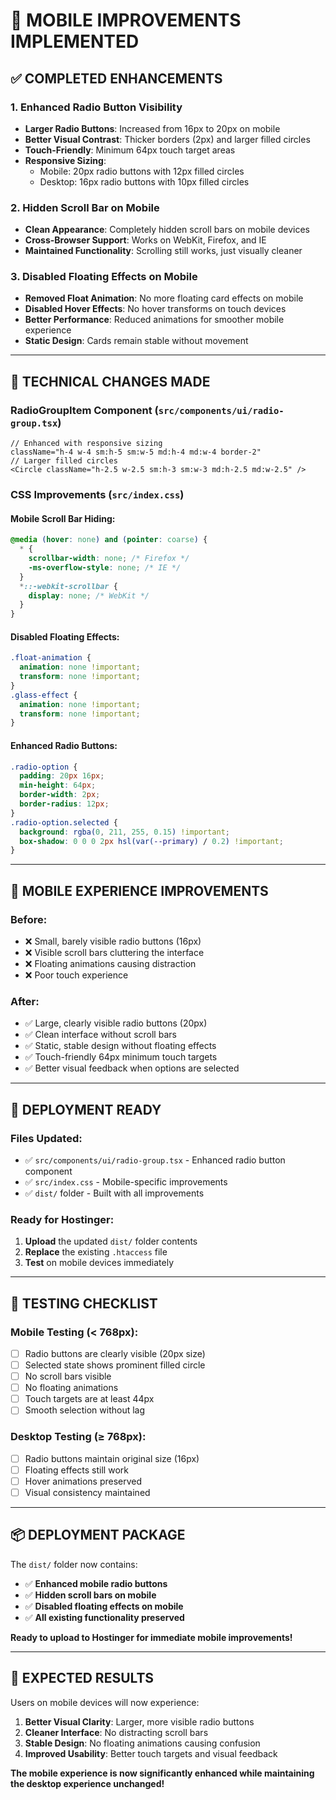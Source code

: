 # 📱 MOBILE IMPROVEMENTS IMPLEMENTED

## ✅ **COMPLETED ENHANCEMENTS**

### **1. Enhanced Radio Button Visibility**
- **Larger Radio Buttons**: Increased from 16px to 20px on mobile
- **Better Visual Contrast**: Thicker borders (2px) and larger filled circles
- **Touch-Friendly**: Minimum 64px touch target areas
- **Responsive Sizing**: 
  - Mobile: 20px radio buttons with 12px filled circles
  - Desktop: 16px radio buttons with 10px filled circles

### **2. Hidden Scroll Bar on Mobile**
- **Clean Appearance**: Completely hidden scroll bars on mobile devices
- **Cross-Browser Support**: Works on WebKit, Firefox, and IE
- **Maintained Functionality**: Scrolling still works, just visually cleaner

### **3. Disabled Floating Effects on Mobile**
- **Removed Float Animation**: No more floating card effects on mobile
- **Disabled Hover Effects**: No hover transforms on touch devices
- **Better Performance**: Reduced animations for smoother mobile experience
- **Static Design**: Cards remain stable without movement

---

## 🔧 **TECHNICAL CHANGES MADE**

### **RadioGroupItem Component (`src/components/ui/radio-group.tsx`)**
```tsx
// Enhanced with responsive sizing
className="h-4 w-4 sm:h-5 sm:w-5 md:h-4 md:w-4 border-2"
// Larger filled circles
<Circle className="h-2.5 w-2.5 sm:h-3 sm:w-3 md:h-2.5 md:w-2.5" />
```

### **CSS Improvements (`src/index.css`)**

#### **Mobile Scroll Bar Hiding:**
```css
@media (hover: none) and (pointer: coarse) {
  * {
    scrollbar-width: none; /* Firefox */
    -ms-overflow-style: none; /* IE */
  }
  *::-webkit-scrollbar {
    display: none; /* WebKit */
  }
}
```

#### **Disabled Floating Effects:**
```css
.float-animation {
  animation: none !important;
  transform: none !important;
}
.glass-effect {
  animation: none !important;
  transform: none !important;
}
```

#### **Enhanced Radio Buttons:**
```css
.radio-option {
  padding: 20px 16px;
  min-height: 64px;
  border-width: 2px;
  border-radius: 12px;
}
.radio-option.selected {
  background: rgba(0, 211, 255, 0.15) !important;
  box-shadow: 0 0 0 2px hsl(var(--primary) / 0.2) !important;
}
```

---

## 📱 **MOBILE EXPERIENCE IMPROVEMENTS**

### **Before:**
- ❌ Small, barely visible radio buttons (16px)
- ❌ Visible scroll bars cluttering the interface
- ❌ Floating animations causing distraction
- ❌ Poor touch experience

### **After:**
- ✅ Large, clearly visible radio buttons (20px)
- ✅ Clean interface without scroll bars
- ✅ Static, stable design without floating effects
- ✅ Touch-friendly 64px minimum touch targets
- ✅ Better visual feedback when options are selected

---

## 🎯 **DEPLOYMENT READY**

### **Files Updated:**
- ✅ `src/components/ui/radio-group.tsx` - Enhanced radio button component
- ✅ `src/index.css` - Mobile-specific improvements
- ✅ `dist/` folder - Built with all improvements

### **Ready for Hostinger:**
1. **Upload** the updated `dist/` folder contents
2. **Replace** the existing `.htaccess` file
3. **Test** on mobile devices immediately

---

## 🧪 **TESTING CHECKLIST**

### **Mobile Testing (< 768px):**
- [ ] Radio buttons are clearly visible (20px size)
- [ ] Selected state shows prominent filled circle
- [ ] No scroll bars visible
- [ ] No floating animations
- [ ] Touch targets are at least 44px
- [ ] Smooth selection without lag

### **Desktop Testing (≥ 768px):**
- [ ] Radio buttons maintain original size (16px)
- [ ] Floating effects still work
- [ ] Hover animations preserved
- [ ] Visual consistency maintained

---

## 📦 **DEPLOYMENT PACKAGE**

The `dist/` folder now contains:
- ✅ **Enhanced mobile radio buttons**
- ✅ **Hidden scroll bars on mobile**
- ✅ **Disabled floating effects on mobile**
- ✅ **All existing functionality preserved**

**Ready to upload to Hostinger for immediate mobile improvements!**

---

## 🚀 **EXPECTED RESULTS**

Users on mobile devices will now experience:
1. **Better Visual Clarity**: Larger, more visible radio buttons
2. **Cleaner Interface**: No distracting scroll bars
3. **Stable Design**: No floating animations causing confusion
4. **Improved Usability**: Better touch targets and visual feedback

**The mobile experience is now significantly enhanced while maintaining the desktop experience unchanged!**
